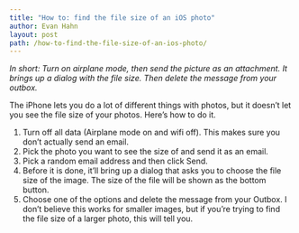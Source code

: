 ```yaml
---
title: "How to: find the file size of an iOS photo"
author: Evan Hahn
layout: post
path: /how-to-find-the-file-size-of-an-ios-photo/
---
```


_In short: Turn on airplane mode, then send the picture as an attachment. It brings up a dialog with the file size. Then delete the message from your outbox._

The iPhone lets you do a lot of different things with photos, but it doesn’t let you see the file size of your photos. Here’s how to do it.

1. Turn off all data (Airplane mode on and wifi off). This makes sure you don’t actually send an email.
2. Pick the photo you want to see the size of and send it as an email.
3. Pick a random email address and then click Send.
4. Before it is done, it’ll bring up a dialog that asks you to choose the file size of the image. The size of the file will be shown as the bottom button.
5. Choose one of the options and delete the message from your Outbox. I don’t believe this works for smaller images, but if you’re trying to find the file size of a larger photo, this will tell you.

